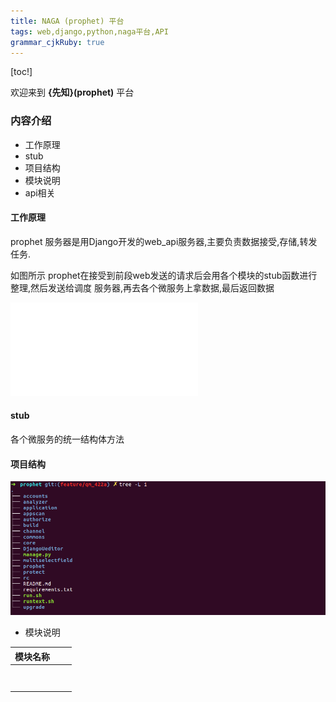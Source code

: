 ```yaml
---
title: NAGA (prophet) 平台
tags: web,django,python,naga平台,API
grammar_cjkRuby: true
---
```


[toc!]

欢迎来到 **{先知}(prophet)** 平台
### 内容介绍

 - 工作原理
 - stub
 - 项目结构
 - 模块说明
 - api相关
#### 工作原理
prophet 服务器是用Django开发的web_api服务器,主要负责数据接受,存储,转发任务.

如图所示 prophet在接受到前段web发送的请求后会用各个模块的stub函数进行整理,然后发送给调度
服务器,再去各个微服务上拿数据,最后返回数据

![Diagram](./attachments/1556016589378.drawio.html)
#### stub
各个微服务的统一结构体方法
#### 项目结构
![enter description here](./images/2019-04-23_19-15-06屏幕截图.png)

 - 模块说明

| 模块名称 |     |     |
| -------- | --- | --- |
|          |     |     |
|          |     |     |
|          |     |     |
|          |     |     |
|          |     |     |
|          |     |     |
|          |     |     |
|          |     |     |

